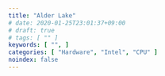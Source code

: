 ```yaml
---
title: "Alder Lake"
# date: 2020-01-25T23:01:37+09:00
# draft: true
# tags: [ "" ]
keywords: [ "", ]
categories: [ "Hardware", "Intel", "CPU" ]
noindex: false
---
```


